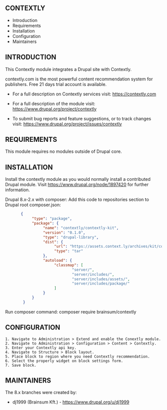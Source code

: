 CONTEXTLY
---------------------

* Introduction
* Requirements
* Installation
* Configuration
* Maintainers


INTRODUCTION
------------

This Contextly module integrates a Drupal site with Contextly. 

contextly.com is the most powerful content recommendation system for publishers.
Free 21 days trial account is available.

 * For a full description on Contextly services visit:
  https://contextly.com

 * For a full description of the module visit:
  https://www.drupal.org/project/contextly

 * To submit bug reports and feature suggestions, or to track changes visit:
  https://www.drupal.org/project/issues/contextly


REQUIREMENTS
------------

This module requires no modules outside of Drupal core.


INSTALLATION
------------

Install the contextly module as you would normally install a contributed Drupal
module. Visit https://www.drupal.org/node/1897420 for further information.

Drupal 8.x-2.x with composer:
Add this code to repositories section to Drupal root composer.json:
```json
       {
            "type": "package",
            "package": {
                 "name": "contextly/contextly-kit",
                 "version": "0.1.0",
                 "type": "drupal-library",
                 "dist": {
                      "url": "https://assets.context.ly/archives/kit/contextly-kit-5.latest.tar.gz",
                      "type": "tar"
                 },
                 "autoload": {
                      "classmap": [
                              "server/",
                              "server/includes/",
                              "server/includes/assets/",
                              "server/includes/package/"
                      ]
                 }
            }
        }
```

Run composer command:
composer require brainsum/contextly

CONFIGURATION
--------------

    1. Navigate to Administration > Extend and enable the Conextly module.
    2. Navigate to Administration > Configuration > Content > Contextly.
    3. Enter your Contextly api key.
    4. Navigate to Structure > Block layout.
    5. Place block to region where you need Contextly recommendation.
    6. Select the properly widget on block settings form.
    7. Save block.


MAINTAINERS
-----------

The 8.x branches were created by:

 * dj1999 (Brainsum Kft.) - https://www.drupal.org/u/dj1999

